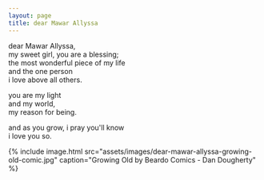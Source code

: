 ```yaml
---
layout: page
title: dear Mawar Allyssa
---
```


dear Mawar Allyssa,<br>
my sweet girl, you are a blessing;<br>
the most wonderful piece of my life<br>
and the one person<br>
i love above all others.

you are my light<br>
and my world,<br>
my reason for being.

and as you grow, i pray you'll know<br>
i love you so.

{%
    include image.html 
    src="assets/images/dear-mawar-allyssa-growing-old-comic.jpg" 
    caption="Growing Old by Beardo Comics - Dan Dougherty"
%}
